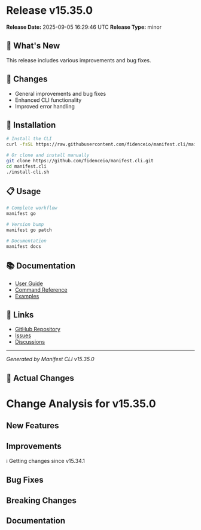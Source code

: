 # Release v15.35.0

**Release Date:** 2025-09-05 16:29:46 UTC
**Release Type:** minor

## 🎯 What's New

This release includes various improvements and bug fixes.

## 🔧 Changes

- General improvements and bug fixes
- Enhanced CLI functionality
- Improved error handling

## 🚀 Installation

```bash
# Install the CLI
curl -fsSL https://raw.githubusercontent.com/fidenceio/manifest.cli/main/install-cli.sh | bash

# Or clone and install manually
git clone https://github.com/fidenceio/manifest.cli.git
cd manifest.cli
./install-cli.sh
```

## 📋 Usage

```bash
# Complete workflow
manifest go

# Version bump
manifest go patch

# Documentation
manifest docs
```

## 📚 Documentation

- [User Guide](docs/USER_GUIDE.md)
- [Command Reference](docs/COMMAND_REFERENCE.md)
- [Examples](docs/EXAMPLES.md)

## 🔗 Links

- [GitHub Repository](https://github.com/fidenceio/fidenceio.manifest.cli)
- [Issues](https://github.com/fidenceio/fidenceio.manifest.cli/issues)
- [Discussions](https://github.com/fidenceio/fidenceio.manifest.cli/discussions)

---
*Generated by Manifest CLI v15.35.0*

## 🔧 Actual Changes

# Change Analysis for v15.35.0

## New Features

## Improvements
ℹ️  Getting changes since v15.34.1

## Bug Fixes

## Breaking Changes

## Documentation
